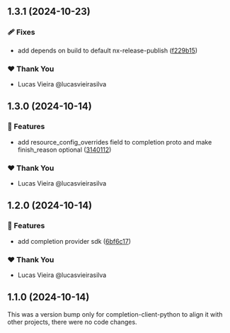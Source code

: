 ## 1.3.1 (2024-10-23)

### 🩹 Fixes

- add depends on build to default nx-release-publish ([f229b15](https://github.com/vm-x-ai/vm-x-ai-sdk/commit/f229b15))

### ❤️  Thank You

- Lucas Vieira @lucasvieirasilva

## 1.3.0 (2024-10-14)


### 🚀 Features

- add resource_config_overrides field to completion proto and make finish_reason optional ([3140112](https://github.com/vm-x-ai/vm-x-ai-sdk/commit/3140112))


### ❤️  Thank You

- Lucas Vieira @lucasvieirasilva

## 1.2.0 (2024-10-14)


### 🚀 Features

- add completion provider sdk ([6bf6c17](https://github.com/vm-x-ai/vm-x-ai-sdk/commit/6bf6c17))


### ❤️  Thank You

- Lucas Vieira @lucasvieirasilva

## 1.1.0 (2024-10-14)

This was a version bump only for completion-client-python to align it with other projects, there were no code changes.